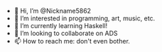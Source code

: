 - 👋 Hi, I’m @Nickname5862
- 👀 I’m interested in programming, art, music, etc.
- 🌱 I’m currently learning Haskell!
- 💞️ I’m looking to collaborate on ADS
- 📫 How to reach me: don't even bother.

<!---
Nickname5862/Nickname5862 is a ✨ special ✨ repository because its `README.md` (this file) appears on your GitHub profile.
You can click the Preview link to take a look at your changes.
--->
